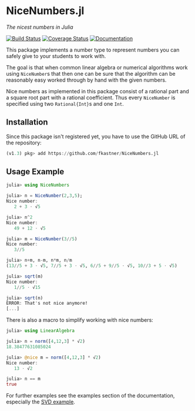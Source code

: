 # NiceNumbers.jl
*The nicest numbers in Julia*

[![Build Status](https://travis-ci.org/fkastner/NiceNumbers.jl.svg?branch=master)](https://travis-ci.org/fkastner/NiceNumbers.jl)
[![Coverage Status](https://coveralls.io/repos/github/fkastner/NiceNumbers.jl/badge.svg?branch=master)](https://coveralls.io/github/fkastner/NiceNumbers.jl?branch=master)
[![Documentation](https://img.shields.io/badge/docs-dev-blue.svg)](https://fkastner.github.io/NiceNumbers.jl/dev)


This package implements a number type to represent numbers you can safely give to
your students to work with.

The goal is that when common linear algebra or numerical algorithms work using `NiceNumber`s
that then one can be sure that the algorithm can be reasonably easy worked through by hand
with the given numbers.

Nice numbers as implemented in this package consist of a rational part and a square root part with
a rational coefficient. Thus every `NiceNumber` is specified using two `Rational{Int}`s and one `Int`.

## Installation

Since this package isn't registered yet, you have to use the GitHub URL of the repository:
```julia
(v1.3) pkg> add https://github.com/fkastner/NiceNumbers.jl
```

## Usage Example

```julia
julia> using NiceNumbers

julia> n = NiceNumber(2,3,5);
Nice number:
   2 + 3 ⋅ √5

julia> n^2
Nice number:
   49 + 12 ⋅ √5

julia> m = NiceNumber(3//5)
Nice number:
   3//5

julia> n+m, n-m, n*m, n/m
(13//5 + 3 ⋅ √5, 7//5 + 3 ⋅ √5, 6//5 + 9//5 ⋅ √5, 10//3 + 5 ⋅ √5)

julia> sqrt(m)
Nice number:
   1//5 ⋅ √15

julia> sqrt(n)
ERROR: That's not nice anymore!
[...]
```

There is also a macro to simplify working with nice numbers:
```julia
julia> using LinearAlgebra

julia> n = norm([4,12,3] * √2)
18.38477631085024

julia> @nice m = norm([4,12,3] * √2)
Nice number:
   13 ⋅ √2

julia> n == m
true
```

For further examples see the examples section of the documentation,
especially the [SVD example](https://fkastner.github.io/NiceNumbers.jl/dev/example_svd/).
